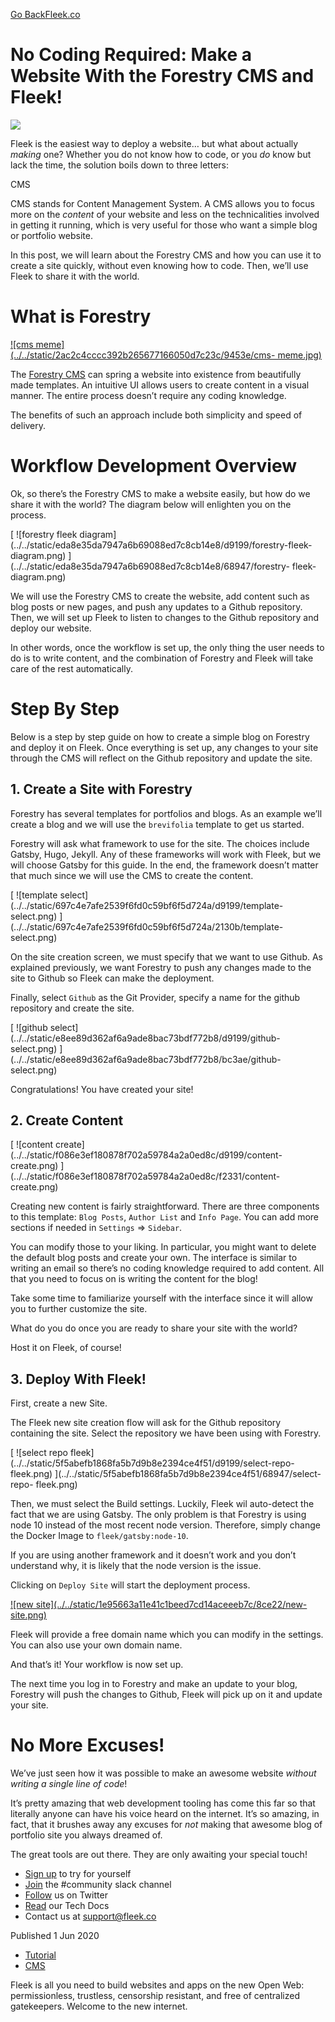 [Go Back](../../)[Fleek.co](https://Fleek.co)

# No Coding Required: Make a Website With the Forestry CMS and Fleek!

![](https://fleek-team-bucket.storage.fleek.co/thumbnails-blog/NoCode.png)

Fleek is the easiest way to deploy a website… but what about actually _making_
one? Whether you do not know how to code, or you _do_ know but lack the time,
the solution boils down to three letters:

CMS

CMS stands for Content Management System. A CMS allows you to focus more on
the _content_ of your website and less on the technicalities involved in
getting it running, which is very useful for those who want a simple blog or
portfolio website.

In this post, we will learn about the Forestry CMS and how you can use it to
create a site quickly, without even knowing how to code. Then, we’ll use Fleek
to share it with the world.

# What is Forestry

[ ![cms meme](../../static/2ac2c4cccc392b265677166050d7c23c/9453e/cms-
meme.jpg) ](../../static/2ac2c4cccc392b265677166050d7c23c/9453e/cms-meme.jpg)

The [Forestry CMS](https://forestry.io/) can spring a website into existence
from beautifully made templates. An intuitive UI allows users to create
content in a visual manner. The entire process doesn’t require any coding
knowledge.

The benefits of such an approach include both simplicity and speed of
delivery.

# Workflow Development Overview

Ok, so there’s the Forestry CMS to make a website easily, but how do we share
it with the world? The diagram below will enlighten you on the process.

[ ![forestry fleek
diagram](../../static/eda8e35da7947a6b69088ed7c8cb14e8/d9199/forestry-fleek-
diagram.png) ](../../static/eda8e35da7947a6b69088ed7c8cb14e8/68947/forestry-
fleek-diagram.png)

We will use the Forestry CMS to create the website, add content such as blog
posts or new pages, and push any updates to a Github repository. Then, we will
set up Fleek to listen to changes to the Github repository and deploy our
website.

In other words, once the workflow is set up, the only thing the user needs to
do is to write content, and the combination of Forestry and Fleek will take
care of the rest automatically.

# Step By Step

Below is a step by step guide on how to create a simple blog on Forestry and
deploy it on Fleek. Once everything is set up, any changes to your site
through the CMS will reflect on the Github repository and update the site.

## 1\. Create a Site with Forestry

Forestry has several templates for portfolios and blogs. As an example we’ll
create a blog and we will use the `brevifolia` template to get us started.

Forestry will ask what framework to use for the site. The choices include
Gatsby, Hugo, Jekyll. Any of these frameworks will work with Fleek, but we
will choose Gatsby for this guide. In the end, the framework doesn’t matter
that much since we will use the CMS to create the content.

[ ![template
select](../../static/697c4e7afe2539f6fd0c59bf6f5d724a/d9199/template-
select.png) ](../../static/697c4e7afe2539f6fd0c59bf6f5d724a/2130b/template-
select.png)

On the site creation screen, we must specify that we want to use Github. As
explained previously, we want Forestry to push any changes made to the site to
Github so Fleek can make the deployment.

Finally, select `Github` as the Git Provider, specify a name for the github
repository and create the site.

[ ![github select](../../static/e8ee89d362af6a9ade8bac73bdf772b8/d9199/github-
select.png) ](../../static/e8ee89d362af6a9ade8bac73bdf772b8/bc3ae/github-
select.png)

Congratulations! You have created your site!

## 2\. Create Content

[ ![content
create](../../static/f086e3ef180878f702a59784a2a0ed8c/d9199/content-
create.png) ](../../static/f086e3ef180878f702a59784a2a0ed8c/f2331/content-
create.png)

Creating new content is fairly straightforward. There are three components to
this template: `Blog Posts`, `Author List` and `Info Page`. You can add more
sections if needed in `Settings` => `Sidebar`.

You can modify those to your liking. In particular, you might want to delete
the default blog posts and create your own. The interface is similar to
writing an email so there’s no coding knowledge required to add content. All
that you need to focus on is writing the content for the blog!

Take some time to familiarize yourself with the interface since it will allow
you to further customize the site.

What do you do once you are ready to share your site with the world?

Host it on Fleek, of course!

## 3\. Deploy With Fleek!

First, create a new Site.

The Fleek new site creation flow will ask for the Github repository containing
the site. Select the repository we have been using with Forestry.

[ ![select repo
fleek](../../static/5f5abefb1868fa5b7d9b8e2394ce4f51/d9199/select-repo-
fleek.png) ](../../static/5f5abefb1868fa5b7d9b8e2394ce4f51/68947/select-repo-
fleek.png)

Then, we must select the Build settings. Luckily, Fleek wil auto-detect the
fact that we are using Gatsby. The only problem is that Forestry is using node
10 instead of the most recent node version. Therefore, simply change the
Docker Image to `fleek/gatsby:node-10`.

If you are using another framework and it doesn’t work and you don’t
understand why, it is likely that the node version is the issue.

Clicking on `Deploy Site` will start the deployment process.

[ ![new site](../../static/1e95663a11e41c1beed7cd14aceeeb7c/8ce22/new-
site.png) ](../../static/1e95663a11e41c1beed7cd14aceeeb7c/8ce22/new-site.png)

Fleek will provide a free domain name which you can modify in the settings.
You can also use your own domain name.

And that’s it! Your workflow is now set up.

The next time you log in to Forestry and make an update to your blog, Forestry
will push the changes to Github, Fleek will pick up on it and update your
site.

# No More Excuses!

We’ve just seen how it was possible to make an awesome website _without
writing a single line of code_!

It’s pretty amazing that web development tooling has come this far so that
literally anyone can have his voice heard on the internet. It’s so amazing, in
fact, that it brushes away any excuses for _not_ making that awesome blog of
portfolio site you always dreamed of.

The great tools are out there. They are only awaiting your special touch!

  * [Sign up](https://app.fleek.co) to try for yourself
  * [Join](https://slack.fleek.co/) the #community slack channel
  * [Follow](https://twitter.com/FleekHQ) us on Twitter
  * [Read](https://docs.fleek.co/) our Tech Docs
  * Contact us at support@fleek.co

Published 1 Jun 2020

  * [Tutorial](../../tag/tutorial/)
  * [CMS](../../tag/cms/)

Fleek is all you need to build websites and apps on the new Open Web:
permissionless, trustless, censorship resistant, and free of centralized
gatekeepers. Welcome to the new internet.[](https://www.twitter.com/FleekHQ)

